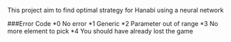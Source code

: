 This project aim to find optimal strategy for Hanabi using a neural network

###Error Code
*0 No error
*1 Generic
*2 Parameter out of range
*3 No more element to pick
*4 You should have already lost the game
